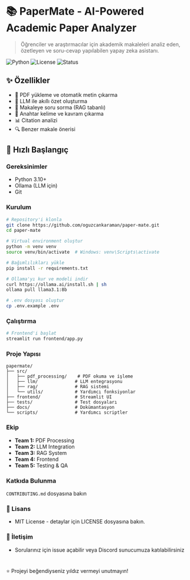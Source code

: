 # 📚 PaperMate - AI-Powered Academic Paper Analyzer

> Öğrenciler ve araştırmacılar için akademik makaleleri analiz eden, özetleyen ve soru-cevap yapılabilen yapay zeka asistanı.

![Python](https://img.shields.io/badge/python-3.10+-blue.svg)
![License](https://img.shields.io/badge/license-MIT-green.svg)
![Status](https://img.shields.io/badge/status-in%20development-yellow.svg)

## ✨ Özellikler

- 📄 PDF yükleme ve otomatik metin çıkarma
- 🤖 LLM ile akıllı özet oluşturma
- 💬 Makaleye soru sorma (RAG tabanlı)
- 🔑 Anahtar kelime ve kavram çıkarma
- 📊 Citation analizi
- 🔍 Benzer makale önerisi

## 🚀 Hızlı Başlangıç

### Gereksinimler
- Python 3.10+
- Ollama (LLM için)
- Git

### Kurulum
```bash
# Repository'i klonla
git clone https://github.com/oguzcankaraman/paper-mate.git
cd paper-mate

# Virtual environment oluştur
python -m venv venv
source venv/bin/activate  # Windows: venv\Scripts\activate

# Bağımlılıkları yükle
pip install -r requirements.txt

# Ollama'yı kur ve modeli indir
curl https://ollama.ai/install.sh | sh
ollama pull llama3.1:8b

# .env dosyası oluştur
cp .env.example .env
```

### Çalıştırma
```bash
# Frontend'i başlat
streamlit run frontend/app.py
```

### Proje Yapısı
```
papermate/
├── src/
│   ├── pdf_processing/    # PDF okuma ve işleme
│   ├── llm/              # LLM entegrasyonu
│   ├── rag/              # RAG sistemi
│   └── utils/            # Yardımcı fonksiyonlar
├── frontend/             # Streamlit UI
├── tests/                # Test dosyaları
├── docs/                 # Dokümantasyon
└── scripts/              # Yardımcı scriptler
```
### Ekip
- **Team 1:** PDF Processing
- **Team 2:** LLM Integration
- **Team 3:** RAG System
- **Team 4:** Frontend
- **Team 5:** Testing & QA

### Katkıda Bulunma
`CONTRIBUTING.md` dosyasına bakın

### 📝 Lisans
- MIT License - detaylar için LICENSE dosyasına bakın.
### 📮 İletişim
- Sorularınız için issue açabilir veya Discord sunucumuza katılabilirsiniz
# 
⭐ Projeyi beğendiyseniz yıldız vermeyi unutmayın!
